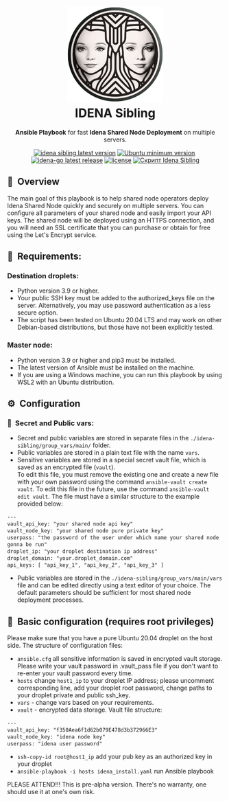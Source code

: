 <h1 align="center">
  <img alt="IDENA Sibling Ansible Playbook - for fast idena-go node client deployment on multiple servers" src="https://github.com/ltraveler/ltraveler/raw/main/images/lt_idena_sibling_logo.png" width="224px"/><br/>
  IDENA Sibling
</h1>
<p align="center"><b>Ansible Playbook</b> for fast <b>Idena Shared Node Deployment</b> on multiple servers.</p>

<p align="center"><a href="https://github.com/ltraveler/idena-sibling/releases/latest" target="_blank"><img src="https://img.shields.io/github/v/release/ltraveler/idena-sibling?style=for-the-badge&logo=none" alt="idena sibling latest version" /></a>&nbsp;<a href="https://wiki.ubuntu.com/FocalFossa/ReleaseNotes" target="_blank"><img src="https://img.shields.io/badge/Ansible-2.13+-00ADD8?style=for-the-badge&logo=none" alt="Ubuntu minimum version" /></a>&nbsp;<a href="https://github.com/ltraveler/idena-sibling/blob/main/CHANGELOG.md" target="_blank"><img src="https://img.shields.io/badge/Build-Stable-success?style=for-the-badge&logo=none" alt="idena-go latest release" /></a>&nbsp;<a href="https://www.gnu.org/licenses/quick-guide-gplv3.html" target="_blank"><img src="https://img.shields.io/badge/license-GPL3.0-red?style=for-the-badge&logo=none" alt="license" /></a>&nbsp;<a href="https://github.com/ltraveler/idena-sibling/blob/main/README.md" target="_blank"><img src="https://img.shields.io/badge/readme-ENGLISH-orange?style=for-the-badge&logo=none" alt="Скрипт Idena Sibling" /></a></p>

## 💬&nbsp; Overview

The main goal of this playbook is to help shared node operators deploy Idena Shared Node quickly and securely on multiple servers. You can configure all parameters of your shared node and easily import your API keys. The shared node will be deployed using an HTTPS connection, and you will need an SSL certificate that you can purchase or obtain for free using the Let's Encrypt service.

## 🫴&nbsp; Requirements:
### Destination droplets:

* Python version 3.9 or higher.
* Your public SSH key must be added to the authorized_keys file on the server. Alternatively, you may use password authentication as a less secure option.
* The script has been tested on Ubuntu 20.04 LTS and may work on other Debian-based distributions, but those have not been explicitly tested.

### Master node:

* Python version 3.9 or higher and pip3 must be installed.
* The latest version of Ansible must be installed on the machine.
* If you are using a Windows machine, you can run this playbook by using WSL2 with an Ubuntu distribution.

## ⚙️&nbsp; Configuration
### 🔐&nbsp; Secret and Public vars:

- Secret and public variables are stored in separate files in the `./idena-sibling/group_vars/main/` folder.
- Public variables are stored in a plain text file with the name `vars`.
- Sensitive variables are stored in a special secret vault file, which is saved as an encrypted file (`vault`).<br>To edit this file, you must remove the existing one and create a new file with your own password using the command `ansible-vault create vault`. To edit this file in the future, use the command `ansible-vault edit vault`. The file must have a similar structure to the example provided below:

```
---
vault_api_key: "your shared node api key"
vault_node_key: "your shared node pure private key"
userpass: "the password of the user under which name your shared node gonna be run"
droplet_ip: "your droplet destination ip address"
droplet_domain: "your.droplet_domain.com"
api_keys: [ "api_key_1", "api_key_2", "api_key_3" ]
```

- Public variables are stored in the `./idena-sibling/group_vars/main/vars` file and can be edited directly using a text editor of your choice. The default parameters should be sufficient for most shared node deployment processes.

## 🚀&nbsp; Basic configuration (requires root privileges)

Please make sure that you have a pure Ubuntu 20.04 droplet on the host side.
The structure of configuration files:
* `ansible.cfg` all sensitive information is saved in encrypted vault storage. Please write your vault password in .vault_pass file if you don't want to re-enter your vault password every time.  
* `hosts` change `host1_ip` to your droplet IP address; please uncomment corresponding line, add your droplet root password, change paths to your droplet private and public ssh_key.
* `vars` - change vars based on your requirements.
* `vault` - encrypted data storage.
Vault file structure:
```
---
vault_api_key: "f350Aea6f1d62b079E478d3b372966E3"
vault_node_key: "idena node key"
userpass: "idena user password"
```
* `ssh-copy-id root@host1_ip` add your pub key as an authorized key in your droplet
* `ansible-playbook -i hosts idena_install.yaml` run Ansible playbook

PLEASE ATTEND!!! This is pre-alpha version.
There's no warranty, one should use it at one's own risk.
